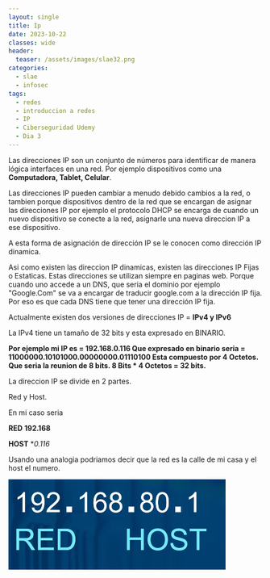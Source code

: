 ```yaml
---
layout: single
title: Ip 
date: 2023-10-22
classes: wide
header:
  teaser: /assets/images/slae32.png
categories:
  - slae
  - infosec
tags:
  - redes
  - introduccion a redes
  - IP
  - Ciberseguridad Udemy
  - Dia 3
---
```


Las direcciones IP son un conjunto de números para identificar de manera lógica interfaces en una red.
Por ejemplo dispositivos como una **Computadora, Tablet, Celular**.

Las direcciones IP pueden cambiar a menudo debido cambios a la red, o tambien porque dispositivos dentro de la red que se encargan de asignar las direcciones IP por ejemplo el protocolo DHCP se encarga de cuando un nuevo dispositivo se conecte a la red, asignarle una nueva direccion IP a ese dispositivo.

A esta forma de asignación de dirección IP se le conocen como dirección IP dinamica.

Asi como existen las direccion IP dinamicas, existen las direcciones IP Fijas o Estaticas.
Estas direcciones se utilizan siempre en paginas web. 
Porque cuando uno accede a un DNS, que seria el dominio por ejemplo "Google.Com" se va a encargar de traducir google.com a la dirección IP fija. 
Por eso es que cada DNS tiene que tener una dirección IP fija.

Actualmente existen dos versiones de direcciones IP = **IPv4 y IPv6**

La IPv4 tiene un tamaño de 32 bits y esta expresado en BINARIO.

**Por ejemplo mi IP es = 192.168.0.116
Que expresado en binario seria  = 11000000.10101000.00000000.01110100
Esta compuesto por 4 Octetos. Que seria la reunion de 8 bits.
8 Bits * 4 Octetos = 32 bits.**

La direccion IP se divide en  2 partes.

Red y Host.

En mi caso seria

**RED**
	**192.168**

**HOST**
	**0.116*

Usando una analogia podriamos decir que la red es la calle de mi casa y el host el numero.

![[Pasted image 20231121102157.png]](../assets/images/img-ciberseguridad-udemy/Pasted%20image%2020231121102157.png)